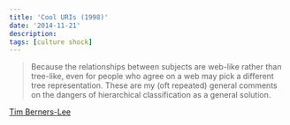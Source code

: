 ```yaml
---
title: 'Cool URIs (1998)'
date: '2014-11-21'
description:
tags: [culture shock]
---
```


> Because the relationships between subjects are web-like rather than tree-like, even for people who agree on a web may pick a different tree representation. These are my (oft repeated) general comments on the dangers of hierarchical classification as a general solution.

[Tim Berners-Lee](http://www.w3.org/Provider/Style/URI.html)
